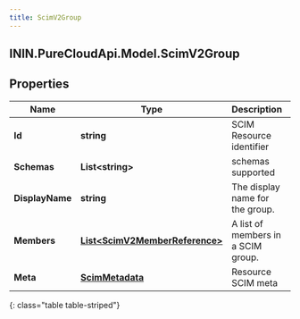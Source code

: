 ```yaml
---
title: ScimV2Group
---
```

## ININ.PureCloudApi.Model.ScimV2Group

## Properties

|Name | Type | Description | Notes|
|------------ | ------------- | ------------- | -------------|
| **Id** | **string** | SCIM Resource identifier | [optional] |
| **Schemas** | **List&lt;string&gt;** | schemas supported | [optional] |
| **DisplayName** | **string** | The display name for the group. | [optional] |
| **Members** | [**List&lt;ScimV2MemberReference&gt;**](ScimV2MemberReference.html) | A list of members in a SCIM group. | [optional] |
| **Meta** | [**ScimMetadata**](ScimMetadata.html) | Resource SCIM meta | [optional] |
{: class="table table-striped"}


